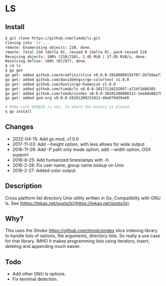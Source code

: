 # LS

## Install
``` bash
$ git clone https://github.com/timob/ls.git
Cloning into 'ls'...
remote: Enumerating objects: 210, done.
remote: Total 210 (delta 0), reused 0 (delta 0), pack-reused 210
Receiving objects: 100% (210/210), 1.45 MiB | 17.05 MiB/s, done.
Resolving deltas: 100% (87/87), done.
$ cd ls
$ go get
go get: added github.com/bradfitz/slice v0.0.0-20180809154707-2b758aa73013
go get: added github.com/daviddengcn/go-colortext v1.0.0
go get: added github.com/dustin/go-humanize v1.0.0
go get: added github.com/timob/ls v0.0.0-20171116232057-a724f1d86305
go get: added github.com/timob/sindex v0.0.0-20201206080312-1eedde862709
go get: added go4.org v0.0.0-20201209231011-d4a079459e60

# Make sure $GOBIN is set, to where the binary is placed.
$ go install
```

## Changes
* 2022-04-15: Add go.mod, v1.0.0
* 2017-11-03: Add --height option, with less allows for wide output
* 2016-11-26: Add -P path only mode option, add --width option, OSX support
* 2016-8-25: Add humanized timestamps with -h
* 2016-2-28: Fix user name, group name lookup on Unix
* 2016-2-27: Added color output

## Description
Cross platform list directory Unix utility written in Go, Compatiblity with GNU ls. See [https://tekao.net/posts/ls](https://tekao.net/posts/ls).

## Why?
This uses the SIndex https://github.com/timob/sindex slice indexing library to handle lists of options, file arguments, directory
lists. So really a use case for that library. IMHO it makes programming lists using iterators, insert, deleting and appending much
easier.

## Todo
* Add other GNU ls options.
* Fix terminal detection.
